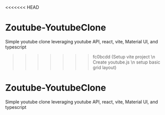 <<<<<<< HEAD

# Zoutube-YoutubeClone

Simple youtube clone leveraging youtube API, react, vite, Material UI, and typescript

> > > > > > > fc0bcdd (Setup vite project \n Create youtube.js \n setup basic grid layout)

# Zoutube-YoutubeClone

Simple youtube clone leveraging youtube API, react, vite, Material UI, and typescript
